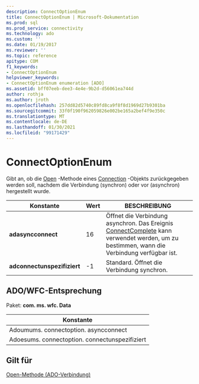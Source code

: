 ```yaml
---
description: ConnectOptionEnum
title: ConnectOptionEnum | Microsoft-Dokumentation
ms.prod: sql
ms.prod_service: connectivity
ms.technology: ado
ms.custom: ''
ms.date: 01/19/2017
ms.reviewer: ''
ms.topic: reference
apitype: COM
f1_keywords:
- ConnectOptionEnum
helpviewer_keywords:
- ConnectOptionEnum enumeration [ADO]
ms.assetid: bff07eeb-dee3-4e4e-9b2d-d56061ea744d
author: rothja
ms.author: jroth
ms.openlocfilehash: 257dd82d5740c89fd8ca9f8f8d1969d27b9301ba
ms.sourcegitcommit: 33f0f190f962059826e002be165a2bef4f9e350c
ms.translationtype: MT
ms.contentlocale: de-DE
ms.lasthandoff: 01/30/2021
ms.locfileid: "99171429"
---
```

# <a name="connectoptionenum"></a>ConnectOptionEnum
Gibt an, ob die [Open](./open-method-ado-connection.md) -Methode eines [Connection](./connection-object-ado.md) -Objekts zurückgegeben werden soll, nachdem die Verbindung (synchron) oder vor (asynchron) hergestellt wurde.  
  
|Konstante|Wert|BESCHREIBUNG|  
|--------------|-----------|-----------------|  
|**adasyncconnect**|16|Öffnet die Verbindung asynchron. Das Ereignis [ConnectComplete](./connectcomplete-and-disconnect-events-ado.md) kann verwendet werden, um zu bestimmen, wann die Verbindung verfügbar ist.|  
|**adconnectunspezifiziert**|-1|Standard. Öffnet die Verbindung synchron.|  
  
## <a name="adowfc-equivalent"></a>ADO/WFC-Entsprechung  
 Paket: **com. ms. wfc. Data**  
  
|Konstante|  
|--------------|  
|Adoumums. connectoption. asyncconnect|  
|Adoesums. connectoption. connectunspezifiziert|  
  
## <a name="applies-to"></a>Gilt für  
 [Open-Methode (ADO-Verbindung)](./open-method-ado-connection.md)